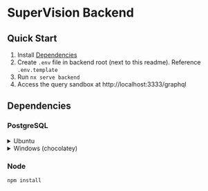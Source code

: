 # SuperVision Backend

## Quick Start

1. Install [Dependencies](#Dependencies)
2. Create `.env` file in backend root (next to this readme). Reference `.env.template`
3. Run `nx serve backend`
4. Access the query sandbox at http://localhost:3333/graphql

## Dependencies

### PostgreSQL

<details>
<summary>Ubuntu</summary>

```bash
# Install PostgreSQL
sudo apt update
sudo apt install postgresql postgresql-contrib

# Create a User
sudo -u postgres createuser --interactive --pwprompt

# Create database
sudo -u postgres createdb supervision
```

</details>

<details>
<summary>Windows (chocolatey)</summary>

```bash
# Install PostgreSQL
> choco install postgresql --params '/Password:<YOUR_SUPERUSER_PASS>'
# IMPORTANT: Restart all active terminal/bash/cmd/ps sessions
# Create a User
> createuser -U postgres --interactive --pwprompt
> Enter name of role to add: <windows username>
> Enter password for new role: <a password>
> Enter it again: <a password, again>
> Shall the new role be a superuser? (y/n) n
> Shall the new role be allowed to create databases? (y/n) y
> Shall the new role be allowed to create more new roles? (y/n) n
> Password: <YOUR_SUPERUSER_PASS>
# Create the database
> createdb supervision
> Password: <the password for the role you just created>
```

</details>

### Node
```bash
npm install
```
